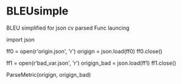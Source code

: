 # BLEUsimple
BLEU simplified for json cv parsed
Func launcing

import json

ff0 = open(r'origin.json', 'r')
origign = json.load(ff0)
ff0.close()

ff1 = open(r'bad_var.json', 'r')
origign_bad = json.load(ff1)
ff1.close()

ParseMetric(origign, origign_bad)
